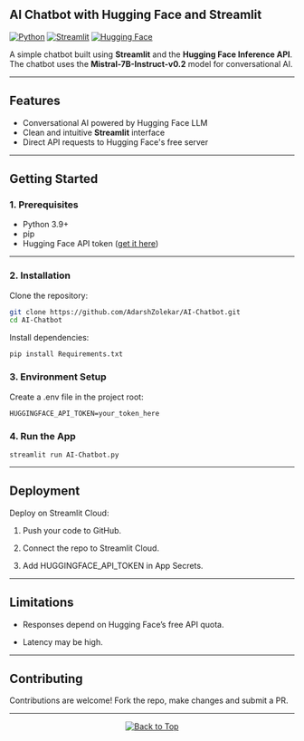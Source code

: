 ## AI Chatbot with Hugging Face and Streamlit

[![Python](https://img.shields.io/badge/Python-3.9+-blue.svg)](https://www.python.org/)
[![Streamlit](https://img.shields.io/badge/Streamlit-Yes-green.svg)](https://streamlit.io/)
[![Hugging Face](https://img.shields.io/badge/HuggingFace-API-orange.svg)](https://huggingface.co/)

A simple chatbot built using **Streamlit** and the **Hugging Face Inference API**.  
The chatbot uses the **Mistral-7B-Instruct-v0.2** model for conversational AI.

---

## Features

- Conversational AI powered by Hugging Face LLM  
- Clean and intuitive **Streamlit** interface  
- Direct API requests to Hugging Face's free server  

---

## Getting Started

### 1. Prerequisites

- Python 3.9+  
- pip  
- Hugging Face API token ([get it here](https://huggingface.co/settings/tokens))  

---

### 2. Installation

Clone the repository:

```bash
git clone https://github.com/AdarshZolekar/AI-Chatbot.git
cd AI-Chatbot
```

Install dependencies:

```
pip install Requirements.txt
```

### 3. Environment Setup

Create a .env file in the project root:

```
HUGGINGFACE_API_TOKEN=your_token_here
```

### 4. Run the App

```
streamlit run AI-Chatbot.py
```

---

## Deployment

Deploy on Streamlit Cloud:

1. Push your code to GitHub.

2. Connect the repo to Streamlit Cloud.

3. Add HUGGINGFACE_API_TOKEN in App Secrets.

---

## Limitations

- Responses depend on Hugging Face’s free API quota.

- Latency may be high.

---

## Contributing

Contributions are welcome! Fork the repo, make changes and submit a PR.

---

<p align="center">
  <a href="#top">
    <img src="https://img.shields.io/badge/%E2%AC%86-Back%20to%20Top-blue?style=for-the-badge" alt="Back to Top"/>
  </a>
</p>
